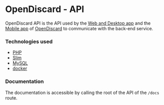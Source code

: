 # OpenDiscard - API
OpenDiscard API is the API used by the [Web and Desktop app](https://github.com/ClementDreptin/OpenDiscard/tree/master/app/) and the [Mobile app](https://github.com/ClementDreptin/OpenDiscard/tree/master/mobile-app/) of [OpenDiscard](https://github.com/ClementDreptin/OpenDiscard/) to communicate with the back-end service.  

### Technologies used
- [PHP](https://www.php.net/)
- [Slim](http://www.slimframework.com/)
- [MySQL](https://www.mysql.com/)
- [docker](https://www.docker.com/)

### Documentation
The documentation is accessible by calling the root of the API of the `/docs` route.